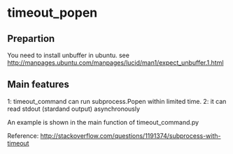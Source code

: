 timeout_popen
=============


Prepartion
----------
You need to install unbuffer in ubuntu.
see http://manpages.ubuntu.com/manpages/lucid/man1/expect_unbuffer.1.html

Main features
-------------

1: timeout_command can run subprocess.Popen within limited time.
2: it can read stdout (stardand output) asynchronously

An example is shown in the main function of timeout_command.py 

Reference:
http://stackoverflow.com/questions/1191374/subprocess-with-timeout

